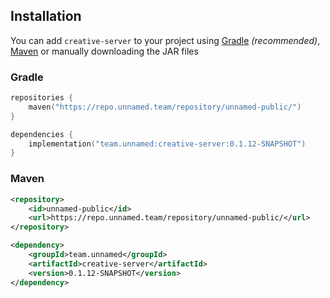 ## Installation

You can add `creative-server` to your project using [Gradle](https://gradle.org/)
*(recommended)*, [Maven](https://maven.apache.org/) or manually downloading the
JAR files


### Gradle
```kotlin
repositories {
    maven("https://repo.unnamed.team/repository/unnamed-public/")
}
```
```kotlin
dependencies {
    implementation("team.unnamed:creative-server:0.1.12-SNAPSHOT")
}
```


### Maven

```xml
<repository>
    <id>unnamed-public</id>
    <url>https://repo.unnamed.team/repository/unnamed-public/</url>
</repository>
```
```xml
<dependency>
    <groupId>team.unnamed</groupId>
    <artifactId>creative-server</artifactId>
    <version>0.1.12-SNAPSHOT</version>
</dependency>
```